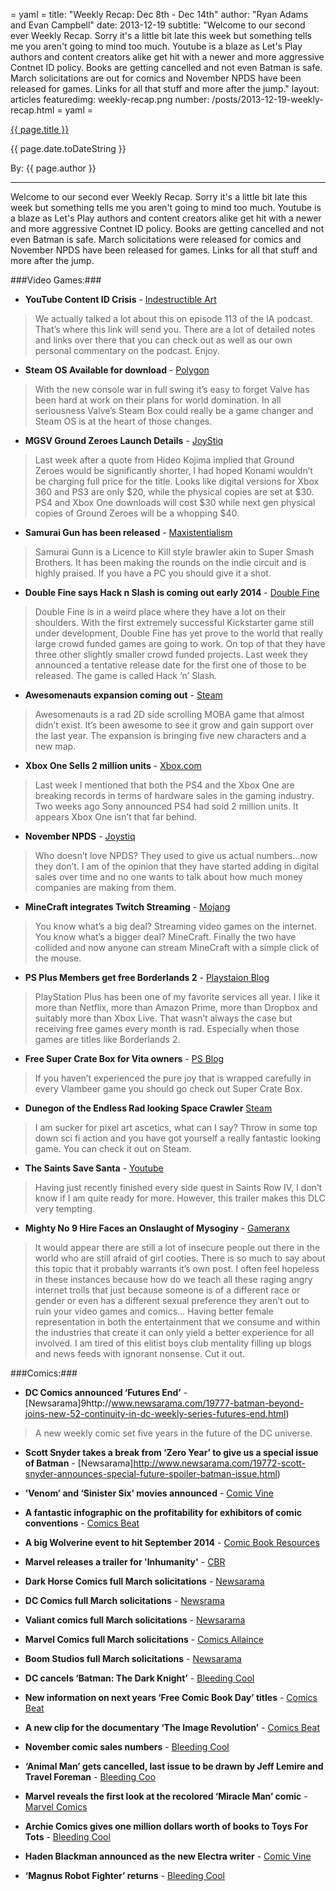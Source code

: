 = yaml =
title: "Weekly Recap: Dec 8th - Dec 14th"
author: "Ryan Adams and Evan Campbell"
date: 2013-12-19
subtitle: "Welcome to our second ever Weekly Recap. Sorry it's a little bit late this week but something tells me you aren't going to mind too much. Youtube is a blaze as Let's Play authors and content creators alike get hit with a newer and more aggressive Contnet ID policy. Books are getting cancelled and not even Batman is safe. March solicitations are out for comics and November NPDS have been released for games. Links for all that stuff and more after the jump."
layout: articles
featuredimg: weekly-recap.png
number: /posts/2013-12-19-weekly-recap.html
= yaml =

<a href="{{ page.url }}" class='postTitleLink'><p class='postTitle'>{{ page.title }}</p></a>
<p class='postPublished'>{{ page.date.toDateString }}</p>
<p class='postAuthor'>By: {{ page.author }}</p>
<hr>

Welcome to our second ever Weekly Recap. Sorry it's a little bit late this week but something tells me you aren't going to mind too much. Youtube is a blaze as Let's Play authors and content creators alike get hit with a newer and more aggressive Contnet ID policy. Books are getting cancelled and not even Batman is safe. March solicitations were released for comics and November NPDS have been released for games. Links for all that stuff and more after the jump.

###Video Games:###
* **YouTube Content ID Crisis** - [Indestructible Art](http://indestructibleart.com/episodes/113.html)
>We actually talked a lot about this on episode 113 of the IA podcast. That’s where this link will send you. There are a lot of detailed notes and links over there that you can check out as well as our own personal commentary on the podcast. Enjoy.

* **Steam OS Available for download** - [Polygon](http://www.polygon.com/2013/12/13/5208956/steamos-now-available-for-download)
>With the new console war in full swing it’s easy to forget Valve has been hard at work on their plans for world domination. In all seriousness Valve’s Steam Box could really be a game changer and Steam OS is at the heart of those changes.

* **MGSV Ground Zeroes Launch Details** - [JoyStiq](http://www.joystiq.com/2013/12/10/konami-outlines-metal-gear-solid-ground-zeroes-pricing-scheme/)
>Last week after a quote from Hideo Kojima implied that Ground Zeroes would be significantly shorter, I had hoped Konami wouldn’t be charging full price for the title. Looks like digital versions for Xbox 360 and PS3 are only $20, while the physical copies are set at $30. PS4 and Xbox One downloads will cost $30 while next gen physical copies of Ground Zeroes will be a whopping $40.

* **Samurai Gun has been released** - [Maxistentialism](http://maxistentialism.com/samuraigunn/)
>Samurai Gunn is a Licence to Kill style brawler akin to Super Smash Brothers. It has been making the rounds on the indie circuit and is highly praised. If you have a PC you should give it a shot.

* **Double Fine says Hack n Slash is coming out early 2014** - [Double Fine](http://www.doublefine.com/news/comments/announcing_hack_n_slash_its_real_and_it_has_algorithms/)
>Double Fine is in a weird place where they have a lot on their shoulders. With the first extremely successful Kickstarter game still under development, Double Fine has yet prove to the world that really large crowd funded games are going to work. On top of that they have three other slightly smaller crowd funded projects. Last week they announced a tentative release date for the first one of those to be released. The game is called Hack ‘n’ Slash.

* **Awesomenauts expansion coming out** - [Steam](http://store.steampowered.com/app/256500/)
>Awesomenauts is a rad 2D side scrolling MOBA game that almost didn’t exist. It’s been awesome to see it grow and gain support over the last year. The expansion is bringing five new characters and a new map.

* **Xbox One Sells 2 million units** - [Xbox.com](http://news.xbox.com/2013/12/xbox-one-december-announcement)
>Last week I mentioned that both the PS4 and the Xbox One are breaking records in terms of hardware sales in the gaming industry. Two weeks ago Sony announced PS4 had sold 2 million units. It appears Xbox One isn’t that far behind.

* **November NPDS** - [Joystiq](http://www.joystiq.com/2013/12/12/november-npd-ps4-is-top-selling-console-xbox-one-is-fastest/)
>Who doesn’t love NPDS? They used to give us actual numbers...now they don’t. I am of the opinion that they have started adding in digital sales over time and no one wants to talk about how much money companies are making from them.


* **MineCraft integrates Twitch Streaming** - [Mojang](https://mojang.com/2013/12/minecraft-1-7-3-pre-release/)
>You know what’s a big deal? Streaming video games on the internet. You know what’s a bigger deal? MineCraft. Finally the two have collided and now anyone can stream MineCraft with a simple click of the mouse.

* **PS Plus Members get free Borderlands 2** - [Playstaion Blog](http://blog.us.playstation.com/2013/12/09/playstation-plus-borderlands-2-free-for-members/)
>PlayStation Plus has been one of my favorite services all year. I like it more than Netflix, more than Amazon Prime, more than Dropbox and suitably more than Xbox Live. That wasn’t always the case but receiving free games every month is rad. Especially when those games are titles like Borderlands 2.

* **Free Super Crate Box for Vita owners** - [PS Blog](http://blog.us.playstation.com/2013/12/11/playstation-mobile-update-more-free-games-this-week-and-two-new-releases/)
>If you haven’t experienced the pure joy that is wrapped carefully in every Vlambeer game you should go check out Super Crate Box.

* **Dunegon of the Endless Rad looking Space Crawler** [Steam](http://store.steampowered.com/app/249050)
>I am sucker for pixel art ascetics, what can I say? Throw in some top down sci fi action and you have got yourself a really fantastic looking game. You can check it out on Steam.

* **The Saints Save Santa** - [Youtube](http://www.youtube.com/watch?v=si7QkZju4-Q)
>Having just recently finished every side quest in Saints Row IV, I don’t know if I am quite ready for more. However, this trailer makes this DLC very  tempting.

* **Mighty No 9 Hire Faces an Onslaught of Mysoginy** - [Gameranx](http://www.gameranx.com/features/id/19333/article/be-respectful-and-considerate---mighty-no-9-kickstarter-explodes-with-misogynist-rage/)
>It would appear there are still a lot of insecure people out there in the world who are still afraid of girl cooties. There is so much to say about this topic that it probably warrants it’s own post. I often feel hopeless in these instances because how do we teach all these raging angry internet trolls that just because someone is of a different race or gender or even has a different sexual preference they aren’t out to ruin your video games and comics… Having better female representation in both the entertainment that we consume and within the industries that create it can only yield a better experience for all involved. I am tired of this elitist boys club mentality filling up blogs and news feeds with ignorant nonsense. Cut it out.


###Comics:###
* **DC Comics announced ‘Futures End’** - [Newsarama]9http://www.newsarama.com/19777-batman-beyond-joins-new-52-continuity-in-dc-weekly-series-futures-end.html)
> A new weekly comic set five years in the future of the DC universe.

* **Scott Snyder takes a break from ‘Zero Year’ to give us a special issue of Batman** - [Newsarama]http://www.newsarama.com/19772-scott-snyder-announces-special-future-spoiler-batman-issue.html)

* **’Venom’ and ‘Sinister Six’ movies announced** - [Comic Vine](http://www.comicvine.com/articles/venom-and-sinister-six-movies-announced/1100-147735/)

* **A fantastic infographic on the profitability for exhibitors of comic conventions** - [Comics Beat](http://comicsbeat.com/must-read-convention-exhibitor-mega-survey-shows-what-comics-shows-were-most-profitable-for-exhibitors/)

* **A big Wolverine event to hit September 2014** - [Comic Book Resources](http://www.comicbookresources.com/?page=article&id=49712)

* **Marvel releases a trailer for 'Inhumanity'** - [CBR](http://video.comicbookresources.com/comics/witness-marvels-trailer-for-inhumanity/)

* **Dark Horse Comics full March solicitations** - [Newsarama](http://www.newsarama.com/19783-dark-horse-comics-march-2014-solicitations.html)

* **DC Comics full March solicitations** -
[Newsrama](http://www.newsarama.com/19804-dc-march-2014-solicitations-the-new-52-part-1.html)

* **Valiant comics full March solicitations** - [Newsarama](http://www.newsarama.com/19804-dc-march-2014-solicitations-the-new-52-part-1.html)

* **Marvel Comics full March solicitations** - [Comics Allaince](http://comicsalliance.com/marvel-and-icon-solicitations-march-2014-comics/)

* **Boom Studios full March solicitations** - [Newsarama](http://www.newsarama.com/19792-boom-studios-full-march-2014-solicitations-kaboom-archaia-boom-box.html)

* **DC cancels ‘Batman: The Dark Knight’** - [Bleeding Cool](http://www.bleedingcool.com/2013/12/12/dc-comcis-cancels-batman-the-dark-knight/)

* **New information on next years ‘Free Comic Book Day’ titles** - [Comics Beat](http://comicsbeat.com/cover-parade-diamond-gold-sponsor-books-for-2014-free-comic-book-day/)

* **A new clip for the documentary ‘The Image Revolution’** - [Comics Beat](http://comicsbeat.com/a-new-clip-the-image-revolution-how-it-went-down/)

* **November comic sales numbers** - [Bleeding Cool](http://www.bleedingcool.com/2013/12/13/harley-quinn-beats-out-amazing-x-men-as-both-marvel-and-dc-drop-below-30-of-retail-marketshare-in-november-2014/)

* **‘Animal Man’ gets cancelled, last issue to be drawn by Jeff Lemire and Travel Foreman** - [Bleeding Coo](http://www.bleedingcool.com/2013/12/12/jeff-lemire-cancels-animal-man-in-march-moves-him-to-the-justice-league-and-will-write-and-draw-the-final-issue/)

* **Marvel reveals the first look at the recolored ‘Miracle Man’ comic** - [Marvel Comics](http://www.comicvine.com/articles/venom-and-sinister-six-movies-announced/1100-147735/)

* **Archie Comics gives one million dollars worth of books to Toys For Tots** - [Bleeding Cool](http://www.bleedingcool.com/2013/12/11/archie-comics-gives-1-million-in-books-to-toys-for-tots/)

* **Haden Blackman announced as the new Electra writer** - [Comic Vine](http://www.comicvine.com/articles/haden-blackman-is-the-new-elektra-writer/1100-147739/)

* **‘Magnus Robot Fighter’ returns** - [Bleeding Cool](http://www.bleedingcool.com/2013/12/13/magnus-robot-fighter-1-for-march-and-how-long-until-a-valiant-crossover/)

